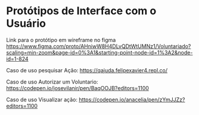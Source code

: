 # Protótipos de Interface com o Usuário

Link para o protótipo em wireframe no figma https://www.figma.com/proto/AHniwW8H4DLvQDtWtUMNz1/Voluntariado?scaling=min-zoom&page-id=0%3A1&starting-point-node-id=1%3A2&node-id=1-824

Caso de uso pesquisar Ação: https://qajuda.felipexavier4.repl.co/

Caso de uso Autorizar um Voluntario: https://codepen.io/josevilanir/pen/BaqOOJB?editors=1100

Caso de uso Visualizar ação:
https://codepen.io/anacelia/pen/zYmJJZz?editors=1100
